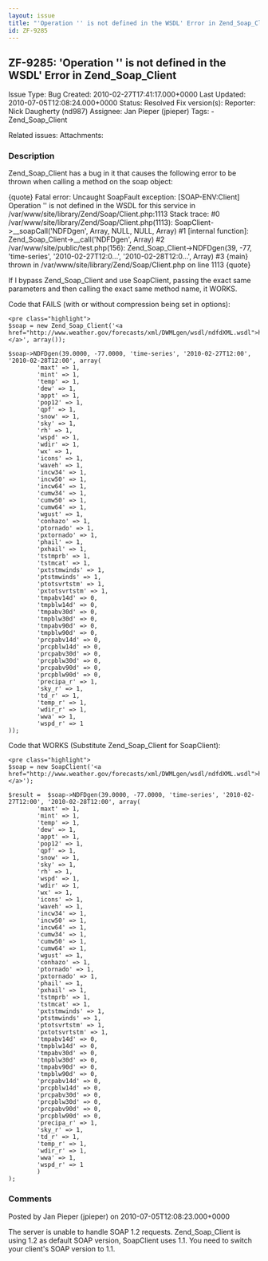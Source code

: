 ```yaml
---
layout: issue
title: "'Operation '' is not defined in the WSDL' Error in Zend_Soap_Client"
id: ZF-9285
---
```


ZF-9285: 'Operation '' is not defined in the WSDL' Error in Zend\_Soap\_Client
------------------------------------------------------------------------------

 Issue Type: Bug Created: 2010-02-27T17:41:17.000+0000 Last Updated: 2010-07-05T12:08:24.000+0000 Status: Resolved Fix version(s): 
 Reporter:  Nick Daugherty (nd987)  Assignee:  Jan Pieper (jpieper)  Tags: - Zend\_Soap\_Client
 
 Related issues: 
 Attachments: 
### Description

Zend\_Soap\_Client has a bug in it that causes the following error to be thrown when calling a method on the soap object:

{quote} Fatal error: Uncaught SoapFault exception: [SOAP-ENV:Client] Operation '' is not defined in the WSDL for this service in /var/www/site/library/Zend/Soap/Client.php:1113 Stack trace: #0 /var/www/site/library/Zend/Soap/Client.php(1113): SoapClient->\_\_soapCall('NDFDgen', Array, NULL, NULL, Array) #1 [internal function]: Zend\_Soap\_Client->\_\_call('NDFDgen', Array) #2 /var/www/site/public/test.php(156): Zend\_Soap\_Client->NDFDgen(39, -77, 'time-series', '2010-02-27T12:0...', '2010-02-28T12:0...', Array) #3 {main} thrown in /var/www/site/library/Zend/Soap/Client.php on line 1113 {quote}

If I bypass Zend\_Soap\_Client and use SoapClient, passing the exact same parameters and then calling the exact same method name, it WORKS.

Code that FAILS (with or without compression being set in options):

 
    <pre class="highlight">
    $soap = new Zend_Soap_Client('<a href="http://www.weather.gov/forecasts/xml/DWMLgen/wsdl/ndfdXML.wsdl">http://weather.gov/forecasts/xml/…</a>', array());
    
    $soap->NDFDgen(39.0000, -77.0000, 'time-series', '2010-02-27T12:00', '2010-02-28T12:00', array(
            'maxt' => 1, 
            'mint' => 1, 
            'temp' => 1,
            'dew' => 1,
            'appt' => 1,
            'pop12' => 1,
            'qpf' => 1,
            'snow' => 1,
            'sky' => 1,
            'rh' => 1,
            'wspd' => 1,
            'wdir' => 1,
            'wx' => 1,
            'icons' => 1,
            'waveh' => 1,
            'incw34' => 1,
            'incw50' => 1,
            'incw64' => 1,
            'cumw34' => 1,
            'cumw50' => 1,
            'cumw64' => 1,
            'wgust' => 1,
            'conhazo' => 1,
            'ptornado' => 1,
            'pxtornado' => 1,
            'phail' => 1,
            'pxhail' => 1,
            'tstmprb' => 1,
            'tstmcat' => 1,
            'pxtstmwinds' => 1,
            'ptstmwinds' => 1,
            'ptotsvrtstm' => 1,
            'pxtotsvrtstm' => 1,
            'tmpabv14d' => 0,
            'tmpblw14d' => 0,
            'tmpabv30d' => 0,
            'tmpblw30d' => 0,
            'tmpabv90d' => 0,
            'tmpblw90d' => 0,
            'prcpabv14d' => 0,
            'prcpblw14d' => 0,
            'prcpabv30d' => 0,
            'prcpblw30d' => 0,
            'prcpabv90d' => 0,
            'prcpblw90d' => 0,
            'precipa_r' => 1,
            'sky_r' => 1,
            'td_r' => 1,
            'temp_r' => 1,
            'wdir_r' => 1,
            'wwa' => 1,
            'wspd_r' => 1
    ));


Code that WORKS (Substitute Zend\_Soap\_Client for SoapClient):

 
    <pre class="highlight">
    $soap = new SoapClient('<a href="http://www.weather.gov/forecasts/xml/DWMLgen/wsdl/ndfdXML.wsdl">http://weather.gov/forecasts/xml/…</a>');
    
    $result =  $soap->NDFDgen(39.0000, -77.0000, 'time-series', '2010-02-27T12:00', '2010-02-28T12:00', array(
            'maxt' => 1, 
            'mint' => 1, 
            'temp' => 1,
            'dew' => 1,
            'appt' => 1,
            'pop12' => 1,
            'qpf' => 1,
            'snow' => 1,
            'sky' => 1,
            'rh' => 1,
            'wspd' => 1,
            'wdir' => 1,
            'wx' => 1,
            'icons' => 1,
            'waveh' => 1,
            'incw34' => 1,
            'incw50' => 1,
            'incw64' => 1,
            'cumw34' => 1,
            'cumw50' => 1,
            'cumw64' => 1,
            'wgust' => 1,
            'conhazo' => 1,
            'ptornado' => 1,
            'pxtornado' => 1,
            'phail' => 1,
            'pxhail' => 1,
            'tstmprb' => 1,
            'tstmcat' => 1,
            'pxtstmwinds' => 1,
            'ptstmwinds' => 1,
            'ptotsvrtstm' => 1,
            'pxtotsvrtstm' => 1,
            'tmpabv14d' => 0,
            'tmpblw14d' => 0,
            'tmpabv30d' => 0,
            'tmpblw30d' => 0,
            'tmpabv90d' => 0,
            'tmpblw90d' => 0,
            'prcpabv14d' => 0,
            'prcpblw14d' => 0,
            'prcpabv30d' => 0,
            'prcpblw30d' => 0,
            'prcpabv90d' => 0,
            'prcpblw90d' => 0,
            'precipa_r' => 1,
            'sky_r' => 1,
            'td_r' => 1,
            'temp_r' => 1,
            'wdir_r' => 1,
            'wwa' => 1,
            'wspd_r' => 1
            )
    );


 

 

### Comments

Posted by Jan Pieper (jpieper) on 2010-07-05T12:08:23.000+0000

The server is unable to handle SOAP 1.2 requests. Zend\_Soap\_Client is using 1.2 as default SOAP version, SoapClient uses 1.1. You need to switch your client's SOAP version to 1.1.

```

 

 